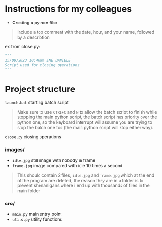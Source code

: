 # Instructions for my colleagues

- Creating a python file:
> Include a top comment with the date, hour, and your name, followed by a description

ex from close.py:
```py
"""
15/09/2023 10:40am ENE DANIELE
Script used for closing operations
"""
```

# Project structure
`launch.bat` starting batch script
> Make sure to use `CTRL+C` and `N` to allow the batch script to finish while stopping the main python script, the batch script has priority over the python one, so the keyboard interrupt will assume you are trying to stop the batch one too (the main python script will stop either way).

`close.py` closing operations
<h3>images/</h3>

+ `idle.jpg` still image with nobody in frame
+ `frame.jpg` image compared with idle 10 times a second

> This should contain 2 files, `idle.jpg` and `frame.jpg` which at the end of the program are deleted, the reason they are in a folder is to prevent shenanigans where i end up with thousands of files in the main folder

<h3>src/</h3>

+ `main.py` main entry point
+ `utils.py` utility functions

